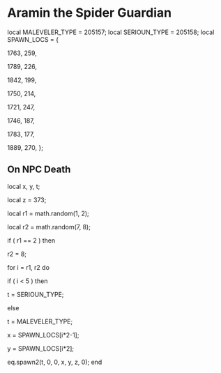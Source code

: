 # Aramin the Spider Guardian
local MALEVELER_TYPE = 205157; 
local SERIOUN_TYPE = 205158; 
local SPAWN_LOCS = {

1763, 259,


1789, 226,

1842, 199,

1750, 214,

1721, 247,


1746, 187,

1783, 177,

1889, 270,
};



## On NPC Death


local x, y, t;

local z = 373;

local r1 = math.random(1, 2);

local r2 = math.random(7, 8);

if ( r1 == 2 ) then


r2 = 8;






for i = r1, r2 do



if ( i < 5 ) then



t = SERIOUN_TYPE;





else



t = MALEVELER_TYPE;






x = SPAWN_LOCS[i*2-1];


y = SPAWN_LOCS[i*2];





eq.spawn2(t, 0, 0, x, y, z, 0);
end
